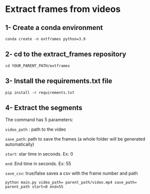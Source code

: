 # Extract frames from videos

## 1- Create a conda environment

```
conda create -n extframes python=3.9
```

## 2- cd to the extract_frames repository
```
cd YOUR_PARENT_PATH/extframes
```


## 3- Install the requirements.txt file
```
pip install -r requirements.txt
```

## 4- Extract the segments
The command has 5 parameters:

`video_path` : path to the video

`save_path`: path to save the frames (a whole folder will be generated automatically)

`start`: star time in seconds. Ex: 0

`end`: End time in seconds. Ex: 55

`save_csv`: true/false saves a csv with the frame number and path


```
python main.py video_path= parent_path/video.mp4 save_path= parent_path start=0 end=55

```